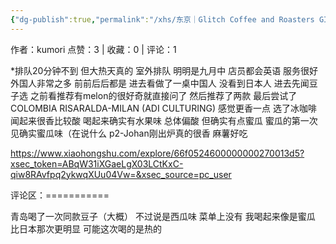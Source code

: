 ```yaml
---
{"dg-publish":true,"permalink":"/xhs/东京｜Glitch Coffee and Roasters GINZA/"}
---
```


作者：kumori
点赞：3   |   收藏：0   |   评论：1

*排队20分钟不到 但大热天真的 室外排队 明明是九月中
店员都会英语 服务很好 外国人非常之多 前前后后都是 进去看做了一桌中国人 没看到日本人
进去先闻豆子选 之前看推荐有melon的很好奇就直接问了 然后推荐了两款 最后尝试了COLOMBIA RISARALDA-MILAN (ADI CULTURING)  感觉更香一点 选了冰咖啡 闻起来很香比较酸 喝起来确实有水果味 总体偏酸 但确实有点蜜瓜 蜜瓜的第一次见确实蜜瓜味（在说什么
p2-Johan刚出炉真的很香 麻薯好吃

https://www.xiaohongshu.com/explore/66f0524600000000270013d5?xsec_token=ABqW31iXGaeLgX03LCtKxC-qiw8RAvfpq2ykwqXUu04Vw=&xsec_source=pc_user

评论区：===========

青岛喝了一次同款豆子（大概） 不过说是西瓜味 菜单上没有 我喝起来像是蜜瓜 比日本那次更明显 可能这次喝的是热的